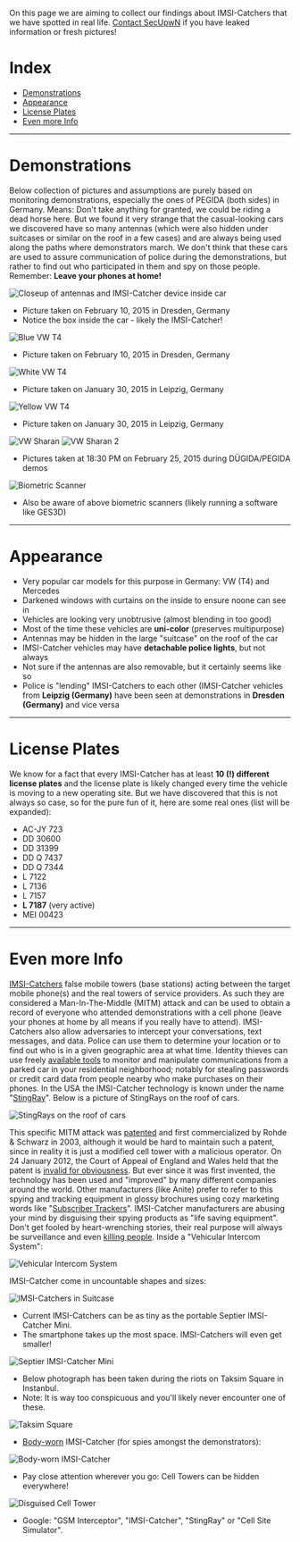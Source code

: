 On this page we are aiming to collect our findings about IMSI-Catchers that we have spotted in real life. [Contact SecUpwN](https://github.com/SecUpwN/Android-IMSI-Catcher-Detector/wiki/Contact) if you have leaked information or fresh pictures!

# Index

* [Demonstrations](https://github.com/SecUpwN/Android-IMSI-Catcher-Detector/wiki/Unmasked-Spies#demonstrations)
* [Appearance](https://github.com/SecUpwN/Android-IMSI-Catcher-Detector/wiki/Unmasked-Spies#appearance)
* [License Plates](https://github.com/SecUpwN/Android-IMSI-Catcher-Detector/wiki/Unmasked-Spies#license-plates)
* [Even more Info](https://github.com/SecUpwN/Android-IMSI-Catcher-Detector/wiki/Unmasked-Spies#even-more-info)

---

# Demonstrations

Below collection of pictures and assumptions are purely based on monitoring demonstrations, especially the ones of PEGIDA (both sides) in Germany. Means: Don't take anything for granted, we could be riding a dead horse here. But we found it very strange that the casual-looking cars we discovered have so many antennas (which were also hidden under suitcases or similar on the roof in a few cases) and are always being used along the paths where demonstrators march. We don't think that these cars are used to assure communication of police during the demonstrations, but rather to find out who participated in them and spy on those people. Remember: **Leave your phones at home!**

![Closeup of antennas and IMSI-Catcher device inside car](https://spideroak.com/share/IFEU2U2JINCA/GitHub/home/SecUpwN/SpiderOak/DOCUMENTATION/IMSI-Catchers/IMSI-Catcher_Antennas.jpg)

* Picture taken on February 10, 2015 in Dresden, Germany
* Notice the box inside the car - likely the IMSI-Catcher!

![Blue VW T4](https://spideroak.com/share/IFEU2U2JINCA/GitHub/home/SecUpwN/SpiderOak/DOCUMENTATION/IMSI-Catchers/IMSI-Catcher_Blue.jpg)

* Picture taken on February 10, 2015 in Dresden, Germany

![White VW T4](https://spideroak.com/share/IFEU2U2JINCA/GitHub/home/SecUpwN/SpiderOak/DOCUMENTATION/IMSI-Catchers/IMSI-Catcher_White.jpg)

* Picture taken on January 30, 2015 in Leipzig, Germany

![Yellow VW T4](https://spideroak.com/share/IFEU2U2JINCA/GitHub/home/SecUpwN/SpiderOak/DOCUMENTATION/IMSI-Catchers/IMSI-Catcher_Yellow.jpg)

* Picture taken on January 30, 2015 in Leipzig, Germany

![VW Sharan](https://spideroak.com/share/IFEU2U2JINCA/GitHub/home/SecUpwN/SpiderOak/DOCUMENTATION/IMSI-Catchers/IMSI-Catcher_VW_Sharan.jpg)
![VW Sharan 2](https://spideroak.com/share/IFEU2U2JINCA/GitHub/home/SecUpwN/SpiderOak/DOCUMENTATION/IMSI-Catchers/IMSI-Catcher_VW_Sharan2.jpg)

* Pictures taken at 18:30 PM on February 25, 2015 during DÜGIDA/PEGIDA demos

![Biometric Scanner](https://spideroak.com/share/IFEU2U2JINCA/GitHub/home/SecUpwN/SpiderOak/DOCUMENTATION/IMSI-Catchers/Biometric_Scanner.jpg)

* Also be aware of above biometric scanners (likely running a software like GES3D)

---

# Appearance

* Very popular car models for this purpose in Germany: VW (T4) and Mercedes
* Darkened windows with curtains on the inside to ensure noone can see in
* Vehicles are looking very unobtrusive (almost blending in too good)
* Most of the time these vehicles are **uni-color** (preserves multipurpose)
* Antennas may be hidden in the large "suitcase" on the roof of the car
* IMSI-Catcher vehicles may have **detachable police lights**, but not always
* Not sure if the antennas are also removable, but it certainly seems like so
* Police is "lending" IMSI-Catchers to each other (IMSI-Catcher vehicles from **Leipzig (Germany)** have been seen at demonstrations in **Dresden (Germany)** and vice versa

---

# License Plates

We know for a fact that every IMSI-Catcher has at least **10 (!) different license plates** and the license plate is likely changed every time the vehicle is moving to a new operating site. But we have discovered that this is not always so case, so for the pure fun of it, here are some real ones (list will be expanded):

* AC-JY 723
* DD 30600
* DD 31399
* DD Q 7437
* DD Q 7344
* L 7122
* L 7136
* L 7157
* **L 7187** (very active)
* MEI 00423

---

# Even more Info

[IMSI-Catchers](https://en.wikipedia.org/wiki/IMSI-catcher) false mobile towers (base stations) acting between the target mobile phone(s) and the real towers of service providers. As such they are considered a Man-In-The-Middle (MITM) attack and can be used to obtain a record of everyone who attended demonstrations with a cell phone (leave your phones at home by all means if you really have to attend). IMSI-Catchers also allow adversaries to intercept your conversations, text messages, and data. Police can use them to determine your location or to find out who is in a given geographic area at what time. Identity thieves can use freely [available tools](http://www.nsaplayset.org/) to monitor and manipulate communications from a parked car in your residential neighborhood; notably for stealing passwords or credit card data from people nearby who make purchases on their phones. In the USA the IMSI-Catcher technology is known under the name "[StingRay](https://en.wikipedia.org/wiki/Stingray_phone_tracker)". Below is a picture of StingRays on the roof of cars.

![StingRays on the roof of cars](https://spideroak.com/share/IFEU2U2JINCA/GitHub/home/SecUpwN/SpiderOak/DOCUMENTATION/IMSI-Catchers/StingRays.jpg)

This specific MITM attack was [patented](https://spideroak.com/share/IFEU2U2JINCA/GitHub/home/SecUpwN/SpiderOak/PAPERS/Technical/%5BGER%5D-Eavesdropping_Method_Patent.pdf) and first commercialized by Rohde & Schwarz in 2003, although it would be hard to maintain such a patent, since in reality it is just a modified cell tower with a malicious operator. On 24 January 2012, the Court of Appeal of England and Wales held that the patent is [invalid for obviousness](https://spideroak.com/share/IFEU2U2JINCA/GitHub/home/SecUpwN/SpiderOak/PAPERS/Technical/%5BENG%5D-Judgment_Invalid_R%26S_Patent.pdf). But ever since it was first invented, the technology has been used and "improved" by many different companies around the world. Other manufacturers (like Anite) prefer to refer to this spying and tracking equipment in glossy brochures using cozy marketing words like "[Subscriber Trackers](https://spideroak.com/share/IFEU2U2JINCA/GitHub/home/SecUpwN/SpiderOak/PAPERS/SysInfos/%5BENG%5D-Triton_Surveillance_Brochure.pdf)". IMSI-Catcher manufacturers are abusing your mind by disguising their spying products as "life saving equipment". Don't get fooled by heart-wrenching stories, their real purpose will always be surveillance and even [killing people](https://firstlook.org/theintercept/2014/02/10/the-nsas-secret-role/). Inside a "Vehicular Intercom System":

![Vehicular Intercom System](https://spideroak.com/share/IFEU2U2JINCA/GitHub/home/SecUpwN/SpiderOak/DOCUMENTATION/IMSI-Catchers/VehicularIntercomSystem.jpg)

IMSI-Catcher come in uncountable shapes and sizes:

![IMSI-Catchers in Suitcase](https://spideroak.com/share/IFEU2U2JINCA/GitHub/home/SecUpwN/SpiderOak/DOCUMENTATION/IMSI-Catchers/IMSI-Catchers.png)

* Current IMSI-Catchers can be as tiny as the portable Septier IMSI-Catcher Mini.
* The smartphone takes up the most space. IMSI-Catchers will even get smaller!

![Septier IMSI-Catcher Mini](https://spideroak.com/share/IFEU2U2JINCA/GitHub/home/SecUpwN/SpiderOak/DOCUMENTATION/IMSI-Catchers/IMSI-Catcher_Mini.png)

* Below photograph has been taken during the riots on Taksim Square in Instanbul.
* Note: It is way too conspicuous and you'll likely never encounter one of these.

![Taksim Square](https://spideroak.com/share/IFEU2U2JINCA/GitHub/home/SecUpwN/SpiderOak/DOCUMENTATION/IMSI-Catchers/IMSI-Catcher_TaksimSquare.jpg)

* [Body-worn](http://arstechnica.com/security/2013/09/01/the-body-worn-imsi-catcher-for-all-your-covert-phone-snooping-needs/) IMSI-Catcher (for spies amongst the demonstrators):

![Body-worn IMSI-Catcher](https://spideroak.com/share/IFEU2U2JINCA/GitHub/home/SecUpwN/SpiderOak/DOCUMENTATION/IMSI-Catchers/IMSI-Catcher_Body.jpg)

* Pay close attention wherever you go: Cell Towers can be hidden everywhere!

![Disguised Cell Tower](https://spideroak.com/share/IFEU2U2JINCA/GitHub/home/SecUpwN/SpiderOak/DOCUMENTATION/IMSI-Catchers/DisguisedCellTower.jpg)

* Google: "GSM Interceptor", "IMSI-Catcher", "StingRay" or "Cell Site Simulator".